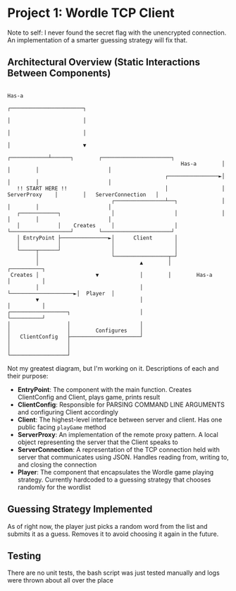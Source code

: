 # Project 1: Wordle TCP Client

Note to self: I never found the secret flag with the unencrypted connection. An implementation of a smarter guessing strategy will fix that.

## Architectural Overview (Static Interactions Between Components)

```
                                                                                          Has-a
                                                                                 ┌───────────────────────┐
                                                                                 │                       │
                                                                                 │                       │
                                                                                 │                       ▼
                                                                    ┌────────────┴──────┐        ┌──────────────────────┐
                                                       Has-a        │                   │        │                      │
                                                  ┌────────────────►│                   │        │                      │
   !! START HERE !!                               │                 │    ServerProxy    │        │   ServerConnection   │
                                 ┌────────────────┴──┐              │                   │        │                      │
   ┌────────────┐                │                   │              │                   │        │                      │
   │            │    Creates     │                   │              └───────────────────┘        └──────────────────────┘
   │ EntryPoint ├───────────────►│      Client       │
   │            │                │                   │
   └─────┬──────┘                │                   │
         │                       └─────────────────┬─┘
         │                                ▲        │                     ┌──────────┐
 Creates │                  ▼             │        │        Has-a        │          │
         │                                │        └────────────────────►│  Player  │
         ▼                                │                              │          │
┌──────────────────┐                      │                              └──────────┘
│                  │                      │
│                  │        Configures    │
│   ClientConfig   ├──────────────────────┘
│                  │
│                  │
└──────────────────┘
```

Not my greatest diagram, but I'm working on it. Descriptions of each and their purpose:

- **EntryPoint**: The component with the main function. Creates ClientConfig and Client, plays game, prints result
- **ClientConfig**: Responsible for PARSING COMMAND LINE ARGUMENTS and configuring Client accordingly
- **Client**: The highest-level interface between server and client. Has one public facing `playGame` method
- **ServerProxy**: An implementation of the remote proxy pattern. A local object representing the server that the Client speaks to
- **ServerConnection**: A representation of the TCP connection held with server that communicates using JSON. Handles reading from, writing to, and closing the connection
- **Player**: The component that encapsulates the Wordle game playing strategy. Currently hardcoded to a guessing strategy that chooses randomly for the wordlist

## Guessing Strategy Implemented

As of right now, the player just picks a random word from the list and submits it as a guess. Removes it to avoid choosing it again in the future.

## Testing

There are no unit tests, the bash script was just tested manually and logs were thrown about all over the place

